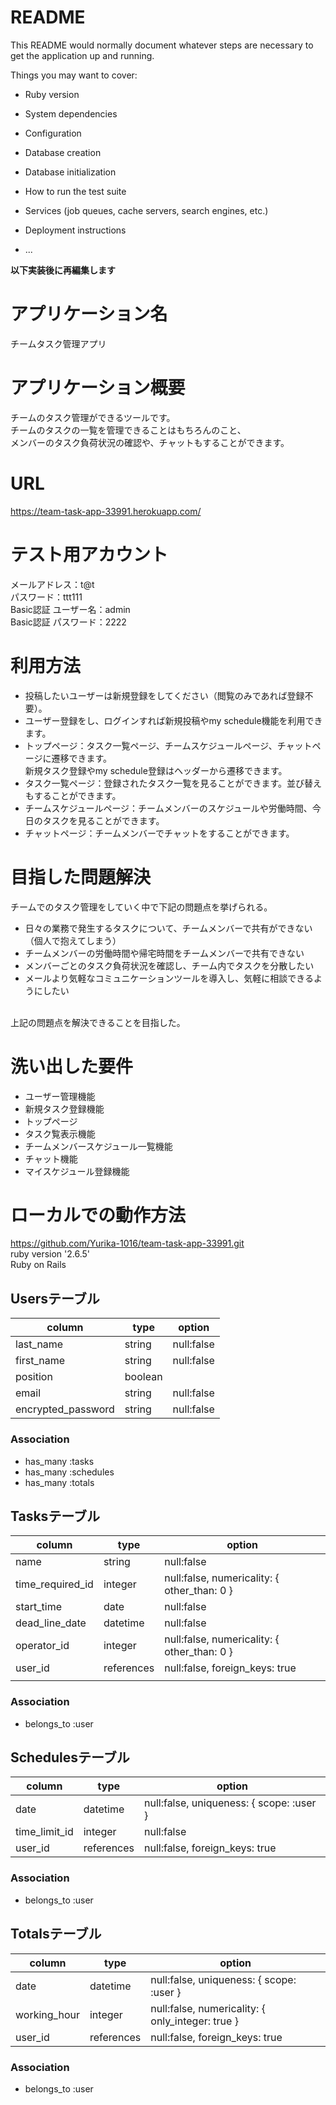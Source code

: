 # README

This README would normally document whatever steps are necessary to get the
application up and running.

Things you may want to cover:

* Ruby version

* System dependencies

* Configuration

* Database creation

* Database initialization

* How to run the test suite

* Services (job queues, cache servers, search engines, etc.)

* Deployment instructions

* ...

**以下実装後に再編集します**

# アプリケーション名
チームタスク管理アプリ

# アプリケーション概要
チームのタスク管理ができるツールです。
<br>チームのタスクの一覧を管理できることはもちろんのこと、
<br>メンバーのタスク負荷状況の確認や、チャットもすることができます。

# URL
https://team-task-app-33991.herokuapp.com/

# テスト用アカウント
メールアドレス：t@t
<br>パスワード：ttt111
<br>Basic認証 ユーザー名：admin
<br>Basic認証 パスワード：2222

# 利用方法
- 投稿したいユーザーは新規登録をしてください（閲覧のみであれば登録不要）。
- ユーザー登録をし、ログインすれば新規投稿やmy schedule機能を利用できます。
- トップページ：タスク一覧ページ、チームスケジュールページ、チャットページに遷移できます。<br>新規タスク登録やmy schedule登録はヘッダーから遷移できます。
- タスク一覧ページ：登録されたタスク一覧を見ることができます。並び替えもすることができます。
- チームスケジュールページ：チームメンバーのスケジュールや労働時間、今日のタスクを見ることができます。
- チャットページ：チームメンバーでチャットをすることができます。

# 目指した問題解決
チームでのタスク管理をしていく中で下記の問題点を挙げられる。
- 日々の業務で発生するタスクについて、チームメンバーで共有ができない（個人で抱えてしまう）
- チームメンバーの労働時間や帰宅時間をチームメンバーで共有できない
- メンバーごとのタスク負荷状況を確認し、チーム内でタスクを分散したい
- メールより気軽なコミュニケーションツールを導入し、気軽に相談できるようにしたい

<br>上記の問題点を解決できることを目指した。

# 洗い出した要件 
- ユーザー管理機能
- 新規タスク登録機能
- トップページ
- タスク覧表示機能
- チームメンバースケジュール一覧機能
- チャット機能
- マイスケジュール登録機能

<!-- # 実装した機能についてのGIFと説明
## トップページの説明
地図上の各都道府県のブロックをクリックすると各都道府県ごとのグルメ一覧ページに遷移できます。
</br>（地図の下部にひっそりと日本全国一覧ページも設けています）
</br>ワンクリックで視覚的に都道府県を選択できるようにしたのがこだわりの点です。

## 各都道府県別一覧ページの説明
![demo](https://gyazo.com/5816c21bfef48eb1c802596b8084f32f/raw)
各都道府県の一覧ページです
</br>クリックすると詳細ページに遷移します。

# 実装予定の機能
投稿者の性別ごとでの検索機能

# データベース設計
![demo](https://gyazo.com/8c5427e2ccf43e8154f671b14ba885fb/raw) -->

# ローカルでの動作方法
https://github.com/Yurika-1016/team-task-app-33991.git
<br>ruby version '2.6.5'
<br>Ruby on Rails

## Usersテーブル
|      column      |      type       |                 option                    |
| ---------------- | --------------- | ----------------------------------------- |
|    last_name     |     string      |               null:false                  |
|    first_name    |     string      |               null:false                  |
|    position      |     boolean     |                                           |
|      email       |     string      |               null:false                  |
|encrypted_password|     string      |               null:false                  |
### Association
- has_many :tasks
- has_many :schedules
- has_many :totals

## Tasksテーブル
|           column           |      type       |                            option                                |
| -------------------------- | --------------- | ---------------------------------------------------------------- |
|           name             |     string      |                           null:false                             |
|       time_required_id     |     integer     |              null:false, numericality: { other_than: 0 }         |
|       start_time           |     date        |                           null:false                             |
|       dead_line_date       |     datetime    |                           null:false                             |
|       operator_id          |     integer     |              null:false, numericality: { other_than: 0 }         |
|          user_id           |    references   |                  null:false, foreign_keys: true                  |
          |
### Association
- belongs_to :user

## Schedulesテーブル
|           column           |      type       |                            option                                |
| -------------------------- | --------------- | ---------------------------------------------------------------- |
|           date             |     datetime    |           null:false, uniqueness: { scope: :user }               |
|       time_limit_id        |     integer     |                           null:false                             |
|          user_id           |    references   |                  null:false, foreign_keys: true                  |
### Association
- belongs_to :user

## Totalsテーブル
|           column           |      type       |                            option                                |
| -------------------------- | --------------- | ---------------------------------------------------------------- |
|           date             |     datetime    |          null:false, uniqueness: { scope: :user }                |
|      working_hour          |     integer     |          null:false, numericality: { only_integer: true }                |
|          user_id           |    references   |                  null:false, foreign_keys: true                  |
### Association
- belongs_to :user

